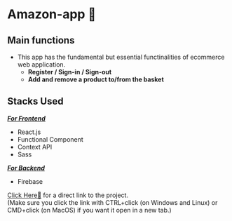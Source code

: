 # Amazon-app 🚀

## Main functions
- This app has the fundamental but essential functinalities of ecommerce web application. 
  - **Register / Sign-in / Sign-out**
  - **Add and remove a product to/from the basket**

## Stacks Used
<ins>***For Frontend***</ins>
- React.js
- Functional Component
- Context API
- Sass

<ins>***For Backend***</ins>
- Firebase

<a href="https://amzn-app-86035.web.app/" target="_blank" title="Amazon-app">Click Here🚀</a> for a direct link to the project.  
(Make sure you click the link with CTRL+click (on Windows and Linux) or CMD+click (on MacOS) if you want it open in a new tab.)
